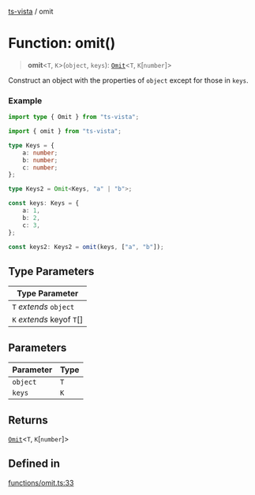 [ts-vista](../README.md) / omit

# Function: omit()

> **omit**\<`T`, `K`\>(`object`, `keys`): [`Omit`](../type-aliases/Omit.md)\<`T`, `K`\[`number`\]\>

Construct an object with the properties of `object`
except for those in `keys`.

### Example

```ts
import type { Omit } from "ts-vista";

import { omit } from "ts-vista";

type Keys = {
    a: number;
    b: number;
    c: number;
};

type Keys2 = Omit<Keys, "a" | "b">;

const keys: Keys = {
    a: 1,
    b: 2,
    c: 3,
};

const keys2: Keys2 = omit(keys, ["a", "b"]);
```

## Type Parameters

| Type Parameter |
| ------ |
| `T` *extends* `object` |
| `K` *extends* keyof `T`[] |

## Parameters

| Parameter | Type |
| ------ | ------ |
| `object` | `T` |
| `keys` | `K` |

## Returns

[`Omit`](../type-aliases/Omit.md)\<`T`, `K`\[`number`\]\>

## Defined in

[functions/omit.ts:33](https://github.com/alpheustangs/ts-vista/blob/8bbe28116f138b15dd06e37767960e13a4fdad79/package/src/functions/omit.ts#L33)
